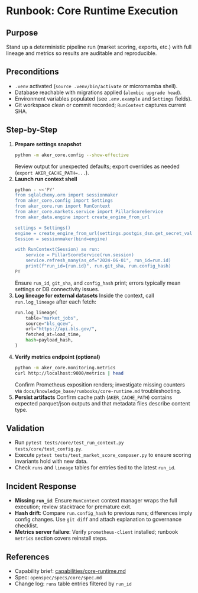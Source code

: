 # Runbook: Core Runtime Execution

## Purpose
Stand up a deterministic pipeline run (market scoring, exports, etc.) with full lineage and metrics so results are auditable and reproducible.

## Preconditions
- `.venv` activated (`source .venv/bin/activate` or micromamba shell). 
- Database reachable with migrations applied (`alembic upgrade head`).
- Environment variables populated (see `.env.example` and `Settings` fields).
- Git workspace clean or commit recorded; `RunContext` captures current SHA.

## Step-by-Step
1. **Prepare settings snapshot**
   ```bash
   python -m aker_core.config --show-effective
   ```
   Review output for unexpected defaults; export overrides as needed (`export AKER_CACHE_PATH=...`).
2. **Launch run context shell**
   ```bash
   python - <<'PY'
   from sqlalchemy.orm import sessionmaker
   from aker_core.config import Settings
   from aker_core.run import RunContext
   from aker_core.markets.service import PillarScoreService
   from aker_data.engine import create_engine_from_url

   settings = Settings()
   engine = create_engine_from_url(settings.postgis_dsn.get_secret_value())
   Session = sessionmaker(bind=engine)

   with RunContext(Session) as run:
       service = PillarScoreService(run.session)
       service.refresh_many(as_of="2024-06-01", run_id=run.id)
       print(f"run_id={run.id}", run.git_sha, run.config_hash)
   PY
   ```
   Ensure `run_id`, `git_sha`, and `config_hash` print; errors typically mean settings or DB connectivity issues.
3. **Log lineage for external datasets**
   Inside the context, call `run.log_lineage` after each fetch:
   ```python
   run.log_lineage(
       table="market_jobs",
       source="bls_qcew",
       url="https://api.bls.gov/",
       fetched_at=load_time,
       hash=payload_hash,
   )
   ```
4. **Verify metrics endpoint (optional)**
   ```bash
   python -m aker_core.monitoring.metrics
   curl http://localhost:9000/metrics | head
   ```
   Confirm Prometheus exposition renders; investigate missing counters via `docs/knowledge_base/runbooks/core-runtime.md` troubleshooting.
5. **Persist artifacts**
   Confirm cache path (`AKER_CACHE_PATH`) contains expected parquet/json outputs and that metadata files describe content type.

## Validation
- Run `pytest tests/core/test_run_context.py tests/core/test_config.py`.
- Execute `pytest tests/test_market_score_composer.py` to ensure scoring invariants hold with new data.
- Check `runs` and `lineage` tables for entries tied to the latest `run_id`.

## Incident Response
- **Missing `run_id`**: Ensure `RunContext` context manager wraps the full execution; review stacktrace for premature exit.
- **Hash drift**: Compare `run.config_hash` to previous runs; differences imply config changes. Use `git diff` and attach explanation to governance checklist.
- **Metrics server failure**: Verify `prometheus-client` installed; runbook `metrics` section covers reinstall steps.

## References
- Capability brief: [capabilities/core-runtime.md](../capabilities/core-runtime.md)
- Spec: `openspec/specs/core/spec.md`
- Change log: `runs` table entries filtered by `run_id`

